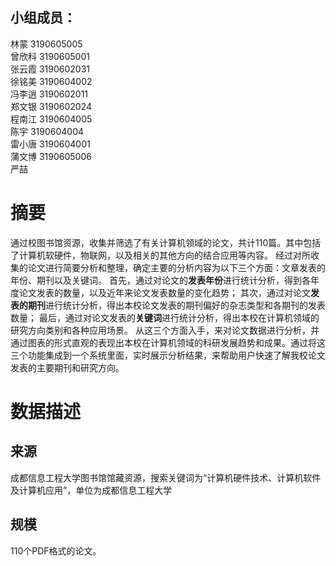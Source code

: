## 小组成员：   
林蒙 3190605005  
曾欣科 3190605001   
张云霞 3190602031   
徐铭美 3190604002     
冯李逍 3190602011    
郑文银 3190602024     
程南江 3190604005   
陈宇 3190604004      
雷小唐 3190604001   
蒲文博 3190605006    
严喆 
# 摘要
通过校图书馆资源，收集并筛选了有关计算机领域的论文，共计110篇。其中包括了计算机软硬件，物联网，以及相关的其他方向的结合应用等内容。
经过对所收集的论文进行简要分析和整理，确定主要的分析内容为以下三个方面：文章发表的年份、期刊以及关键词。
首先，通过对论文的**发表年份**进行统计分析，得到各年度论文发表的数量，以及近年来论文发表数量的变化趋势；
其次，通过对论文**发表的期刊**进行统计分析，得出本校论文发表的期刊偏好的杂志类型和各期刊的发表数量；
最后，通过对论文发表的**关键词**进行统计分析，得出本校在计算机领域的研究方向类别和各种应用场景。
从这三个方面入手，来对论文数据进行分析，并通过图表的形式直观的表现出本校在计算机领域的科研发展趋势和成果。通过将这三个功能集成到一个系统里面，实时展示分析结果，来帮助用户快速了解我校论文发表的主要期刊和研究方向。  
# 数据描述
## 来源
成都信息工程大学图书馆馆藏资源，搜索关键词为“计算机硬件技术、计算机软件及计算机应用”，单位为成都信息工程大学
## 规模
110个PDF格式的论文。
